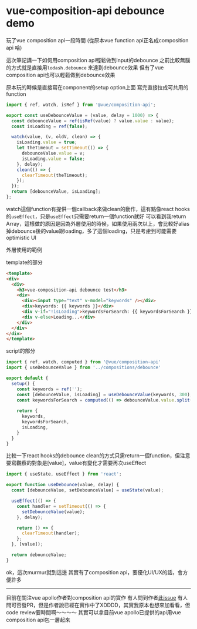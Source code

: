 # vue-composition-api debounce demo

玩了vue composition api一段時間
(從原本vue function api正名成composition api 哈)

這次筆記講一下如何用composition api輕鬆做到input的debounce
之前比較無腦的方式就是直接用`lodash.debounce` 來達到debounce效果
但有了vue composition api也可以輕鬆做到debounce效果

原本玩的時候是直接寫在component的setup option上面
寫完直接拉成可共用的function

```js
import { ref, watch, isRef } from '@vue/composition-api';

export const useDebounceValue = (value, delay = 1000) => {
  const debounceValue = ref(isRef(value) ? value.value : value);
  const isLoading = ref(false);

  watch(value, (v, oldV, clean) => {
    isLoading.value = true;
    let theTimeout = setTimeout(() => {
      debounceValue.value = v;
      isLoading.value = false;
    }, delay);
    clean(() => {
      clearTimeout(theTimeout);
    });
  });
  return [debounceValue, isLoading];
};
```
watch這個function有提供一個callback來做clean的動作，這有點像react hooks的`useEffect`，只是`useEffect`只需要return一個function就好
可以看到我return Array，這樣做的原因是因為外層使用的時候，如果使用兩次以上，會比較好alias掉debounce後的value跟loading，多了這個loading，只是考慮到可能需要optimistic UI

外層使用的範例

template的部分
```html
<template>
<div>
  <div>
    <h3>vue-composition-api debounce test</h3>
    <div>
      <div><input type="text" v-model="keywords" /></div>
      <div>keywords: {{ keywords }}</div>
      <div v-if="!isLoading">keywordsForSearch: {{ keywordsForSearch }}</div>
      <div v-else>Loading...</div>
    </div>
  </div>
</div>
</template>
```
script的部分
```js
import { ref, watch, computed } from '@vue/composition-api'
import { useDebounceValue } from '../compositions/debounce'

export default {
  setup() {
    const keywords = ref('');
    const [debounceValue, isLoading] = useDebounceValue(keywords, 300);
    const keywordsForSearch = computed(() => debounceValue.value.split(' ').filter(v => v !== ''));
   
    return {
      keywords,
      keywordsForSearch,
      isLoading,
    }
  }
}
```

比較一下react hooks的debounce
clean的方式只需return一個function，但注意要寫觀察的對象是[value]，value有變化才需要再次useEffect

```js
import { useState, useEffect } from 'react';

export function useDebounce(value, delay) {
  const [debounceValue, setDebounceValue] = useState(value);

  useEffect(() => {
    const handler = setTimeout(() => {
      setDebounceValue(value);
    }, delay);

    return () => {
      clearTimeout(handler);
    };
  }, [value]);

  return debounceValue;
}
```

ok，這次murmur就到這邊
其實有了composition api，要優化UI/UX的話，會方便許多

------
目前在關注vue apollo作者對composition api的實作
有人問到作者[此issue](https://github.com/Akryum/vue-apollo/issues/687)
有人問可否發PR，但是作者說已經在實作中了XDDDD，其實我原本也想來加看看，但code review要時間啊～～～～
其實可以拿目前vue apollo已提供的api用vue composition api包一層起來